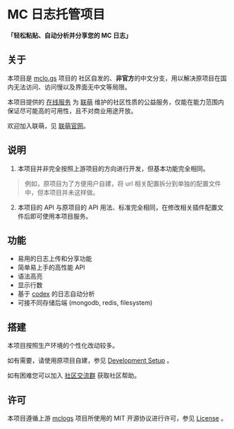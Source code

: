 # MC 日志托管项目

**「轻松粘贴、自动分析并分享您的 MC 日志」**

## 关于

本项目是 [mclo.gs](https://mclo.gs) 项目的 社区自发的、**非官方**的中文分支，用以解决原项目在国内无法访问、访问慢以及界面无中文等局限。

本项目提供的 [在线服务](https://logs.lianmoe.cn) 为 [联萌](https://www.lianmoe.cn) 维护的社区性质的公益服务，仅能在能力范围内保证尽可能高的可用性，且不对商业用途开放。

欢迎加入联萌，见 [联萌官网](https://www.lianmoe.cn)。 

## 说明

1. 本项目并非完全按照上游项目的方向进行开发，但基本功能完全相同。

> 例如，原项目为了方便用户自建，将 url 相关配置拆分到单独的配置文件中，但本项目并未这样做。

2. 本项目的 API 与原项目的 API 用法、标准完全相同，在修改相关插件配置文件后即可使用本项目服务。

## 功能

* 易用的日志上传和分享功能
* 简单易上手的高性能 API 
* 语法高亮
* 显示行数
* 基于 [codex](https://github.com/aternosorg/codex-minecraft) 的日志自动分析
* 可接不同存储后端 (mongodb, redis, filesystem)

## 搭建

本项目按照生产环境的个性化改动较多。

如有需要，请使用原项目自建，参见 [Development Setup](https://github.com/aternosorg/mclogs#development-setup) 。

如有困难您可以加入 [社区交流群](https://qm.qq.com/cgi-bin/qm/qr?authKey=aifKEcRSapH3pgCIIQ58qJmRs0QtiiNkeiMK3eldabfI0TJGYKje5YMgP%2FVjTFRY&k=YdLYzpkxXUwwlie6HJ1GjcnC0BgWN3es&noverify=0&group_code=749988690) 获取社区帮助。

## 许可

本项目遵循上游 [mclogs](https://github.com/aternosorg/mclogs) 项目所使用的 MIT 开源协议进行许可，参见 [License](LICENSE) 。
